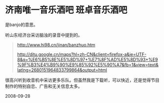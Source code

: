 # 济南唯一音乐酒吧 班卓音乐酒吧



是banjo的意思。

听山东经济台采访脑浊的录音中提到的。

> http://www.hi98.cn/jinan/banzhuo.htm
> 
> http://ditu.google.cn/maps?hl=zh-CN&client=firefox-a&ie=UTF-8&q=%E6%B5%8E%E5%8D%97+%E7%8F%AD%E5%8D%93+%E9%9F%B3%E4%B9%90%E9%85%92%E5%90%A7&fb=1&view=text&latlng=2680151964833799864&output=html

很高兴听到收音机中采访更多乐队。但虽然我是下载听，可以快近，还是觉得节目制作的特别自恋、广告和无关信息太多。




2008-09-28